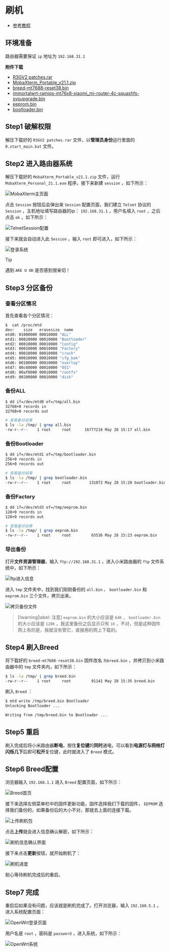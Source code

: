 # 刷机
* [参考教程](https://www.right.com.cn/forum/thread-4126914-1-1.html)

## 环境准备

路由器需要保证 `ip` 地址为 `192.168.31.1`

**附件下载**

* [R3GV2 patches.rar](https://megrez-file.virtualbing.fun/%E6%8A%98%E8%85%BE/%E5%B0%8F%E7%B1%B3%E8%B7%AF%E7%94%B1%E5%99%A84C/%E5%88%B7%E6%9C%BA/R3GV2%20patches.rar)
* [MobaXterm_Portable_v21.1.zip](https://megrez-file.virtualbing.fun/%E6%8A%98%E8%85%BE/%E5%B0%8F%E7%B1%B3%E8%B7%AF%E7%94%B1%E5%99%A84C/%E5%88%B7%E6%9C%BA/MobaXterm_Portable_v21.1.zip)
* [breed-mt7688-reset38.bin](https://megrez-file.virtualbing.fun/%E6%8A%98%E8%85%BE/%E5%B0%8F%E7%B1%B3%E8%B7%AF%E7%94%B1%E5%99%A84C/%E5%88%B7%E6%9C%BA/breed-mt7688-reset38.bin)
* [immortalwrt-ramips-mt76x8-xiaomi_mi-router-4c-squashfs-sysupgrade.bin](https://megrez-file.virtualbing.fun/%E6%8A%98%E8%85%BE/%E5%B0%8F%E7%B1%B3%E8%B7%AF%E7%94%B1%E5%99%A84C/%E5%88%B7%E6%9C%BA/immortalwrt-ramips-mt76x8-xiaomi_mi-router-4c-squashfs-sysupgrade.bin)
* [eeprom.bin](https://megrez-file.virtualbing.fun/%E6%8A%98%E8%85%BE/%E5%B0%8F%E7%B1%B3%E8%B7%AF%E7%94%B1%E5%99%A84C/%E5%88%B7%E6%9C%BA/eeprom.bin)
* [bootloader.bin](https://megrez-file.virtualbing.fun/%E6%8A%98%E8%85%BE/%E5%B0%8F%E7%B1%B3%E8%B7%AF%E7%94%B1%E5%99%A84C/%E5%88%B7%E6%9C%BA/bootloader.bin)

## Step1 破解权限

解压下载好的 `R3GV2 patches.rar` 文件，以**管理员身份**运行里面的 `0.start_main.bat` 文件。

## Step2 进入路由器系统

解压下载好的 `MobaXterm_Portable_v21.1.zip` 文件，运行 `MobaXterm_Personal_21.1.exe` 程序，接下来新建 `session` ，如下所示：

![MobaXterm主页面](assets/images/MobaXterm主页面.png)

点击 `Session` 按钮后会弹出来 `Session` 配置页面，我们建立 `Telnet` 协议的 `Session` ，主机地址填写路由器的ip： `192.168.31.1` ，用户名填入 `root` ，之后点击 `ok` ，如下所示：

![TelnetSession配置](assets/images/TelnetSession配置.png)

接下来就会自动进入此 `Session` ，输入 `root` 即可进入，如下所示：

![登录系统](assets/images/登录系统.png)

> [!tip]
> 遇到 `ARE U OK` 是否感到很亲切！

## Step3 分区备份

### 查看分区情况

首先查看各个分区情况：

```bash
$  cat /proc/mtd
dev:    size   erasesize  name
mtd0: 01000000 00010000 "ALL"
mtd1: 00020000 00010000 "Bootloader"
mtd2: 00010000 00010000 "Config"
mtd3: 00010000 00010000 "Factory"
mtd4: 00010000 00010000 "crash"
mtd5: 00010000 00010000 "cfg_bak"
mtd6: 00100000 00010000 "overlay"
mtd7: 00c60000 00010000 "OS1"
mtd8: 00af0000 00010000 "rootfs"
mtd9: 00200000 00010000 "disk"
```

### 备份ALL

```bash
$ dd if=/dev/mtd0 of=/tmp/all.bin
32768+0 records in
32768+0 records out

# 查看备份结果
$ ls -la /tmp/ | grep all.bin
-rw-r--r--    1 root     root      16777216 May 28 15:17 all.bin
```

### 备份Bootloader

```bash
$ dd if=/dev/mtd1 of=/tmp/bootloader.bin
256+0 records in
256+0 records out

# 查看备份结果
$ ls -la /tmp/ | grep bootloader.bin
-rw-r--r--    1 root     root        131072 May 28 15:20 bootloader.bin
```

### 备份Factory

```bash
$ dd if=/dev/mtd3 of=/tmp/eeprom.bin
128+0 records in
128+0 records out

# 查看备份结果
$ ls -la /tmp/ | grep eeprom.bin
-rw-r--r--    1 root     root         65536 May 28 15:23 eeprom.bin
```

### 导出备份

打开**文件资源管理器**，输入 `ftp://192.168.31.1` ，进入小米路由器的 `ftp` 文件系统中，如下所示：

![ftp进入信息](assets/images/ftp进入信息.png)

进入 `tmp` 文件夹中，找到我们刚刚备份的 `all.bin` 、 `bootloader.bin` 和 `eeprom.bin` 三个文件，拷贝出来。

![拷贝备份文件](assets/images/拷贝备份文件.png)

> [!warning|label: 注意]
> `eeprom.bin` 的大小应该是 `64K` ， `bootloader.bin` 的大小应该是 `128K` ，我这里备份之后显示只有 `1K` ，不对，但是这种固件网上有的是，我就没有管它，直接用的网上下载的。

## Step4 刷入Breed

将下载好的 `breed-mt7688-reset38.bin` 固件改名 `为breed.bin` ，并拷贝到小米路由器中的 `tmp` 文件夹内，如下所示：

```bash
$ ls -la /tmp/ | grep breed.bin
-rw-r--r--    1 root     root         91141 May 28 15:35 breed.bin
```

刷入 `Breed` ：

```bash
$ mtd write /tmp/breed.bin Bootloader
Unlocking Bootloader ...

Writing from /tmp/breed.bin to Bootloader ...
```

## Step5 重启

刷入完成后将小米路由器**断电**，按住**复位键**的**同时**通电，可以看到**电源灯与网络灯闪烁几下**后即可**松开**复位键，此时就进入了 `Breed` 模式。

## Step6 Breed配置

浏览器输入 `192.168.1.1` 进入 `Breed` 配置页面，如下所示：

![Breed首页](assets/images/Breed首页.png)

接下来选择左侧菜单栏中的固件更新功能，固件选择我们下载的固件， `EEPROM` 选择我们备份的，如果备份后的大小不对，那就去上面的连接下载。

![上传刷机包](assets/images/上传刷机包.png)

点击**上传**就会进入信息确认解密，如下所示：

![刷机信息确认界面](assets/images/刷机信息确认界面.png)

接下来点击**更新**按钮，就开始刷机了：

![刷机进度](assets/images/刷机进度.png)

耐心等待刷机完成后的重启。

## Step7 完成

重启后如果没有问题，应该就是刷机完成了。打开浏览器，输入 `192.168.5.1` ，进入系统配置页面：

![OpenWrt登录页面](assets/images/OpenWrt登录页面.png)

用户名是 `root` ，密码是 `password` ，进入系统，如下所示：

![OpenWrt系统](assets/images/OpenWrt系统.png)
